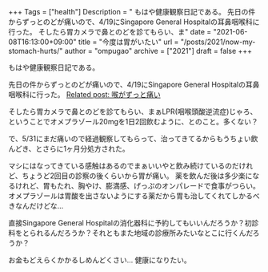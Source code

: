 +++
Tags = ["health"]
Description = " もはや健康観察日記である。  先日の件からずっとのどが痛いので、4/19にSingapore General Hospitalの耳鼻咽喉科に行った。 そしたら胃カメラで鼻とのどを診てもらい、ま"
date = "2021-06-08T16:13:00+09:00"
title = "今度は胃がいたい"
url = "/posts/2021/now-my-stomach-hurts/"
author = "ompugao"
archive = ["2021"]
draft = false
+++

<body>
<p>もはや健康観察日記である。</p>

<p>先日の件からずっとのどが痛いので、4/19にSingapore General Hospitalの耳鼻咽喉科に行った。
<a href="{{% ref path=\"/posts/2021/sore-throat-wont-go-away/\"%}}">Related post: 喉がずっと痛い</a></p>

<p>そしたら胃カメラで鼻とのどを診てもらい、まぁLPR(咽喉頭酸逆流症)じゃろ、ということでオメプラゾール20mgを1日2回飲むように、とのこと。多くない？</p>

<p>で、5/31にまだ痛いので経過観察してもらって、治ってきてるからもうちょい飲んどき、とさらに1ヶ月分処方された。</p>

<p>マシにはなってきている感触はあるのでまぁいいやと飲み続けているのだけれど、ちょうど2回目の診察の後くらいから胃が痛い。
薬を飲んだ後は多少楽になるけれど、胃もたれ、胸やけ、膨満感、げっぷのオンパレードで食事がつらい。
オメプラゾールは胃酸を出さないようにする薬だから胃も治してくれてしかるべきなんだけどな…</p>

<p>直接Singapore General Hospitalの消化器科に予約してもいいんだろうか？初診料をとられるんだろうか？それともまた地域の診療所みたいなとこに行くんだろうか？</p>

<p>お金もどえらくかかるしめんどくさい… 健康になりたい。</p>
</body>
